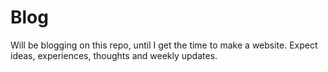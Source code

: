 # Blog

Will be blogging on this repo, until I get the time to make a website. 
Expect ideas, experiences, thoughts and weekly updates.
